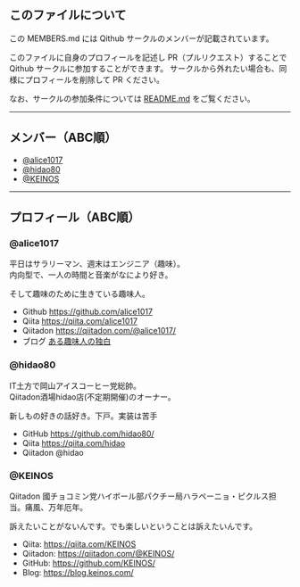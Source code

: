 ## このファイルについて

この MEMBERS.md には Qithub サークルのメンバーが記載されています。

このファイルに自身のプロフィールを記述し PR（プルリクエスト）することで Qithub サークルに参加することができます。
サークルから外れたい場合も、同様にプロフィールを削除して PR ください。

なお、サークルの参加条件については [README.md](https://github.com/Qithub-BOT/Qithub-ORG#%E5%85%A5%E9%83%A8%E6%96%B9%E6%B3%95) をご覧ください。

---

## メンバー（ABC順）

- [@alice1017](https://github.com/alice1017)
- [@hidao80](https://github.com/hidao80)
- [@KEINOS](https://github.com/KEINOS)

---

## プロフィール（ABC順）

### @alice1017

平日はサラリーマン、週末はエンジニア（趣味）。  
内向型で、一人の時間と音楽がなにより好き。

そして趣味のために生きている趣味人。

- Github <https://github.com/alice1017>
- Qiita <https://qiita.com/alice1017>
- Qiitadon <https://qiitadon.com/@alice1017/>
- ブログ [ある趣味人の独白](http://alice1017.info/)


### @hidao80

IT土方で岡山アイスコーヒー党総帥。  
Qiitadon酒場hidao店(不定期開催)のオーナー。

新しもの好きの話好き。下戸。実装は苦手

- GitHub <https://github.com/hidao80/> 
- Qiita <https://qiita.com/hidao>
- Qiitadon @hidao

### @KEINOS

Qiitadon 國チョコミン党ハイボール部パクチー局ハラペーニョ・ピクルス担当。痛風、万年厄年。

訴えたいことがないんです。でも楽しいということは訴えたいんです。

- Qiita: https://qiita.com/KEINOS
- Qiitadon: https://qiitadon.com/@KEINOS/
- GitHub: https://github.com/KEINOS/
- Blog: https://blog.keinos.com/
